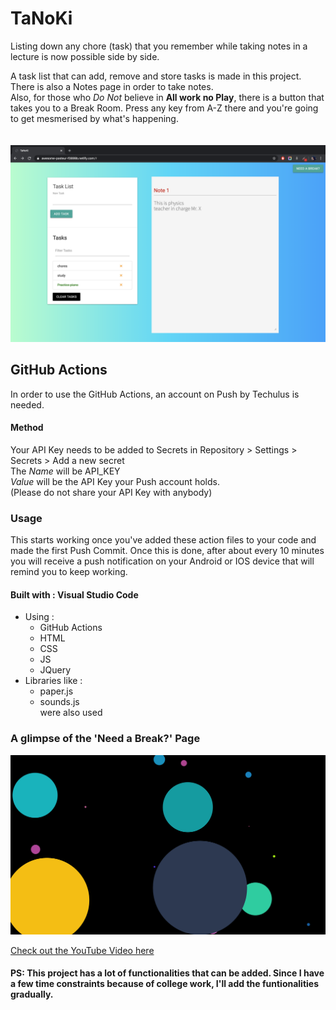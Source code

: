 # TaNoKi
Listing down any chore (task) that you remember while taking notes in a lecture is now possible side by side.

A task list that can add, remove and store tasks is made in this project.\
There is also a Notes page in order to take notes.\
Also, for those who _Do Not_ believe in **All work no Play**, there is a button that takes you to a Break Room. Press any key from A-Z there and you're going to get mesmerised by what's happening.
\
\
\
![](tanoki_ss.png)

## GitHub Actions
In order to use the GitHub Actions, an account on Push by Techulus is needed.

#### Method
Your API Key needs to be added to Secrets in Repository > Settings > Secrets > Add a new secret \
The _Name_ will be API_KEY \
_Value_ will be the API Key your Push account holds. \
(Please do not share your API Key with anybody)

### Usage
This starts working once you've added these action files to your code and made the first Push Commit. Once this is done, after about every 10 minutes you will receive a push notification on your Android or IOS device that will remind you to keep working. 


#### Built with : Visual Studio Code
* Using : 
  - GitHub Actions
  - HTML
  - CSS
  - JS
  - JQuery
* Libraries like :
  - paper.js
  - sounds.js\
  were also used

### A glimpse of the 'Need a Break?' Page
![](TaNoKi_patatap_ss.png)

[Check out the YouTube Video here](https://youtu.be/CCund6BqcVI "TaNoKi Video")

#### PS: This project has a lot of functionalities that can be added. Since I have a few time constraints because of college work, I'll add the funtionalities gradually.
